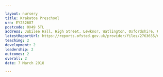 ```yaml
---

layout: nursery
title: Krakatoa Preschool
urn: EY232687
postcode: OX49 5TL
address: Jubilee Hall, High Street, Lewknor, Watlington, Oxfordshire, OX49 5TL
latestReportUrl: https://reports.ofsted.gov.uk/provider/files/2763655/urn/EY232687.pdf
teaching: 2
development: 2
leadership: 2
outcomes: 2
overall: 2
date: 7 March 2018

---
```

